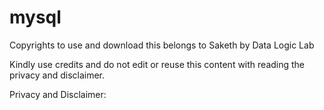 # mysql

Copyrights to use and download this belongs to Saketh by Data Logic Lab 

Kindly use credits and do not edit or reuse this content with reading the privacy and disclaimer. 

Privacy and Disclaimer:

